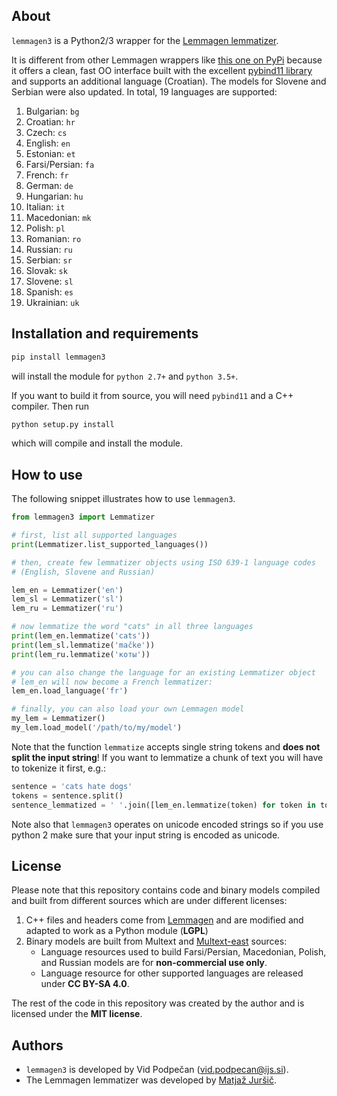 ## About

`lemmagen3` is a Python2/3 wrapper for the [Lemmagen lemmatizer](http://lemmatise.ijs.si/).

It is different from other Lemmagen wrappers like [this one on PyPi](https://pypi.org/project/Lemmagen/) because it offers a clean, fast OO interface built with the excellent [pybind11 library](https://github.com/pybind/pybind11) and supports an additional language (Croatian). The models for Slovene and Serbian were also updated. In total, 19 languages are supported:

1.  Bulgarian: `bg`
2.  Croatian: `hr`
3.  Czech: `cs`
4.  English: `en`
5.  Estonian: `et`
6.  Farsi/Persian: `fa`      
7.  French: `fr`  
8.  German: `de`
9.  Hungarian: `hu`
10. Italian: `it`
11. Macedonian: `mk`        
12. Polish: `pl`     
13. Romanian: `ro`            
14. Russian: `ru`             
15. Serbian: `sr`
16. Slovak: `sk`
17. Slovene: `sl`          
18. Spanish: `es`
19. Ukrainian: `uk`


## Installation and requirements


```sh
pip install lemmagen3
```
will install the module for `python 2.7+` and `python 3.5+`.


If you want to build it from source, you will need `pybind11` and a C++ compiler.
Then run

```sh
python setup.py install
```
which will compile and install the module.

## How to use

The following snippet illustrates how to use `lemmagen3`.

```python
from lemmagen3 import Lemmatizer

# first, list all supported languages
print(Lemmatizer.list_supported_languages())

# then, create few lemmatizer objects using ISO 639-1 language codes
# (English, Slovene and Russian)

lem_en = Lemmatizer('en')
lem_sl = Lemmatizer('sl')
lem_ru = Lemmatizer('ru')

# now lemmatize the word "cats" in all three languages
print(lem_en.lemmatize('cats'))
print(lem_sl.lemmatize('mačke'))
print(lem_ru.lemmatize('коты'))

# you can also change the language for an existing Lemmatizer object
# lem_en will now become a French lemmatizer:
lem_en.load_language('fr')

# finally, you can also load your own Lemmagen model
my_lem = Lemmatizer()
my_lem.load_model('/path/to/my/model')
```

Note that the function `lemmatize` accepts single string tokens and **does not split the input string**! If you want to lemmatize a chunk of text you will have to tokenize it first, e.g.:

```python
sentence = 'cats hate dogs'
tokens = sentence.split()
sentence_lemmatized = ' '.join([lem_en.lemmatize(token) for token in tokens])
```

Note also that `lemmagen3` operates on unicode encoded strings so if you use python 2 make sure that your input string is encoded as unicode.


## License

Please note that this repository contains code and binary models compiled and built from different sources which are under different licenses:

1.  C++ files and headers come from [Lemmagen](http://lemmatise.ijs.si/) and are modified and adapted to work as a Python module (**LGPL**)
2.  Binary models are built from Multext and [Multext-east](http://nl.ijs.si/ME/V4/) sources:
    *   Language resources used to build Farsi/Persian, Macedonian, Polish, and Russian models are for **non-commercial use only**.
    *   Language resource for other supported languages are released under **CC BY-SA 4.0**.

The rest of the code in this repository was created by the author and is licensed under the **MIT license**.


## Authors

-   `lemmagen3` is developed by Vid Podpečan (vid.podpecan@ijs.si).
-   The Lemmagen lemmatizer was developed by [Matjaž Juršič](http://lemmatise.ijs.si/Home/Contact).
